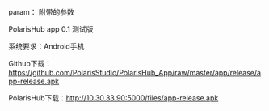 param： 附带的参数

PolarisHub app 0.1 测试版

系统要求：Android手机

Github下载：https://github.com/PolarisStudio/PolarisHub_App/raw/master/app/release/app-release.apk

PolarisHub下载：http://10.30.33.90:5000/files/app-release.apk